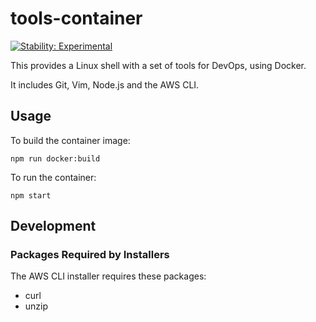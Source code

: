 # tools-container

[![Stability: Experimental](https://masterminds.github.io/stability/experimental.svg)](https://masterminds.github.io/stability/experimental.html)

This provides a Linux shell with a set of tools for DevOps, using Docker.

It includes Git, Vim, Node.js and the AWS CLI.

## Usage

To build the container image:

    npm run docker:build

To run the container:

    npm start

## Development

### Packages Required by Installers

The AWS CLI installer requires these packages:

- curl
- unzip
